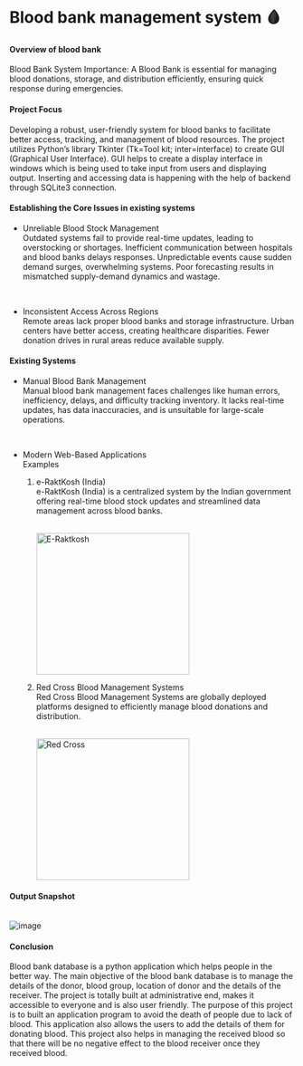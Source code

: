 <html>
<head>
<h1> Blood bank management system 🩸 </h1> 
</head>
  <body>
    <h4>Overview of blood bank</h4>
    Blood Bank System Importance:
    A Blood Bank is essential for managing blood donations, storage, and distribution efficiently, ensuring quick response during emergencies.
    
   <h4>Project Focus</h4>
   Developing a robust, user-friendly system for blood banks to facilitate better access, tracking, and management of blood  resources. The project utilizes Python’s library Tkinter (Tk=Tool kit; inter=interface) 
   to create GUI (Graphical User Interface). GUI helps to create a display interface  in windows which is being used to take input from users and displaying output. Inserting and accessing data is happening with 
   the  help of backend through SQLite3 connection.
   
   <h4>Establishing the Core Issues in existing systems</h4>
  <ul >
  <li>Unreliable Blood Stock Management</li>
  Outdated systems fail to provide real-time updates, leading to overstocking or shortages. Inefficient communication between hospitals and blood banks delays responses. Unpredictable events cause sudden demand     surges, overwhelming systems. Poor forecasting results in mismatched supply-demand dynamics and wastage. 
 
  <br><li>Inconsistent Access Across Regions</li>
  Remote areas lack proper blood banks and storage infrastructure. Urban centers have better access, creating healthcare disparities. Fewer donation drives in rural areas reduce available supply.
  </ul>

  <h4>Existing Systems</h4>
  <ul >
  <li>Manual Blood Bank Management</li>
  Manual blood bank management faces challenges like human errors, inefficiency, delays, and difficulty tracking inventory. It lacks real-time updates, has data inaccuracies, and is unsuitable for large-scale       operations.

  <br><li>Modern Web-Based Applications</li>
   Examples 
  <ol>
  <li>e-RaktKosh (India)</li>
  e-RaktKosh (India) is a centralized system by the Indian government offering real-time blood stock updates and streamlined data management across blood banks.

  <br><img src="https://play-lh.googleusercontent.com/czM3aIib-xBuv6y4YIapE_euhHMT4PBudJtYpbiG3iZQa3nPqLIzYbc4LFEuG9hZqYc" alt="E-Raktkosh" width="270" height="250">

  <li>Red Cross Blood Management Systems</li>
  Red Cross Blood Management Systems are globally deployed platforms designed to efficiently manage blood donations and distribution.

  <br><img src="https://encrypted-tbn0.gstatic.com/images?q=tbn:ANd9GcQmsDIrYx6JtCp2x0TgyxrYJrW3bPKTHQqW4A&s" alt="Red Cross" width="270" height="250">
  </ol>
  </ul>

  <h4>Output Snapshot</h4>
  
  <br>![image](https://github.com/user-attachments/assets/fddccb6f-6e8a-4f1f-9137-28ecff102cfc)

  <h4>Conclusion</h4>

  Blood bank database is a python application which helps people in the better way. The main objective of the blood bank  database is to manage the details of the donor, blood group, location of donor and the 
  details of the receiver. The  project is totally built at administrative end, makes it accessible to everyone and is also user friendly. The purpose of this  project is to built an application program to avoid 
  the death of people due to lack of blood. This application also allows  the users to add the details of them for donating blood. This project also helps in managing the received blood so that  there will be no 
  negative effect to the blood receiver once they received blood.

  </body>
</html>
